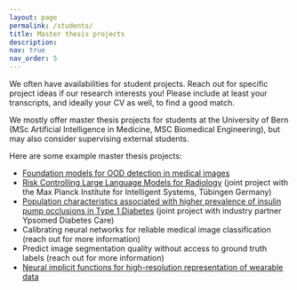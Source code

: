 ```yaml
---
layout: page
permalink: /students/
title: Master thesis projects
description: 
nav: true
nav_order: 5
---
```



<!-- ### Master thesis projects -->

We often have availabilities for student projects. Reach out for specific project ideas if our research interests you! Please include at least your transcripts, and ideally your CV as well, to find a good match.

We mostly offer master thesis projects for students at the University of Bern (MSc Artificial Intelligence in Medicine, MSC Biomedical Engineering), but may also consider supervising external students.

Here are some example master thesis projects: 
- [Foundation models for OOD detection in medical images](/assets/pdf/MSc_AIM_Koch_density_ood_detection.pdf)
- [Risk Controlling Large Language Models for Radiology](/assets/pdf/2025_Koch_Muehlebach_LLM_riskcontrol_radiology_LK.pdf) (joint project with the Max Planck Institute for Intelligent Systems, Tübingen Germany)
- [Population characteristics associated with higher prevalence of insulin pump occlusions in Type 1 Diabetes](/assets/pdf/2025_MSc_Koch_Ypsomed_Occlusion.pdf) (joint project with industry partner Ypsomed Diabetes Care)
- Calibrating neural networks for reliable medical image classification (reach out for more information)
- Predict image segmentation quality without access to ground truth labels (reach out for more information)
- [Neural implicit functions for high-resolution representation of wearable data](/assets/pdf/MSc_Koch_Witthauer_CGM_NeuralFields.pdf)
<!-- - [Deep neural networks for predicting cardiometabolic risk factors from wearable glucose monitors](/assets/pdf/MSc_Koch_Witthauer_CGM_Prediction.pdf) -->
